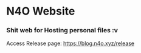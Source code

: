 # N4O Website
### Shit web for Hosting personal files :v

Access Release page: https://blog.n4o.xyz/release
